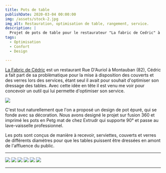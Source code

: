 ```yaml
---
title: Pots de table
publishDate: 2020-03-04 00:00:00
img: /assets/stock-2.jpg
img_alt: Restauration, optimisation de table, rangement, service.
description: |
  Projet de pots de table pour le restaurateur "La fabric de Cedric" à Montauban (82)
tags:
  - Optimisation
  - Confort
  - Design

---
```


<a href="https://www.facebook.com/p/La-Fabric-de-C%C3%A9dric-100063651157095/?locale=fr_FR">La Fabric de Cédric</a> est un restaurant Rue D'Auriol à Montauban (82), Cédric a fait part de sa problèmatique pour la mise à disposition des couverts et des verres lors des services, étant seul il avait pour souhait d'optimiser son dressage des tables. Avec cette idée en tête il est venu me voir pour concevoir un outil qui lui permette d'optimiser son service.

<img src="/assets/pdc 1.jpeg">

C'est tout naturellement que l'on a proposé un design de pot épuré, qui se fonde avec sa décoration. Nous avons designé le projet sur fusion 360 et imprimé les pots en Petg mat de chez Extrudr qui supporte 90° et passe au lave-vaisselle professionnel. 

Les pots sont conçus de manière à recevoir, serviettes, couverts et verres de différents diamètres pour que les tables puissent être dressées en amont de l'affluence du public.

---

<img src="/assets/pdc (2).jpg">
<img src="/assets/pdc (3).jpg">
<img src="/assets/pdc (4).jpg">
<img src="/assets/pdc (5).jpg">
<img src="/assets/pdc (6).jpg">
<img src="/assets/pdc (7).jpg">

---

